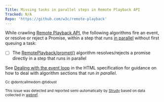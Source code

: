 ```yaml
---
Title: Missing tasks in parallel steps in Remote Playback API
Tracked: N/A
Repo: 'https://github.com/w3c/remote-playback'
---
```


While crawling [Remote Playback API](https://w3c.github.io/remote-playback/), the following algorithms fire an event, or resolve or reject a Promise, within a step that runs [in parallel](https://html.spec.whatwg.org/multipage/infrastructure.html#in-parallel) without first queuing a task:
* [ ] The [RemotePlayback/prompt()](https://w3c.github.io/remote-playback/#dom-remoteplayback-prompt) algorithm resolves/rejects a promise directly in a step that runs in parallel

See [Dealing with the event loop](https://html.spec.whatwg.org/multipage/webappapis.html#event-loop-for-spec-authors) in the HTML specification for guidance on how to deal with algorithm sections that run *in parallel*.

<sub>Cc @dontcallmedom @tidoust</sub>

<sub>This issue was detected and reported semi-automatically by [Strudy](https://github.com/w3c/strudy/) based on data collected in [webref](https://github.com/w3c/webref/).</sub>
